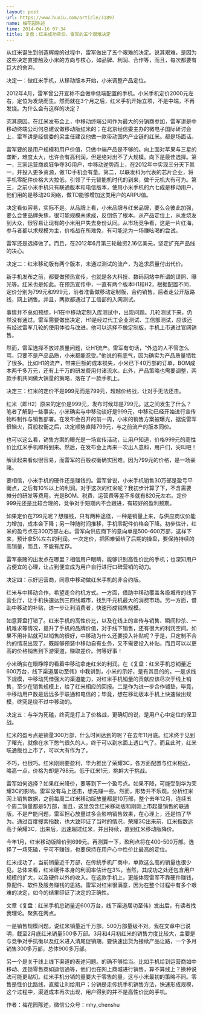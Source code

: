 ```yaml
---
layout: post
url: https://www.huxiu.com/article/31897
name: 梅花园陈述
time: 2014-04-16 07:34
title: 复盘：红米成功背后，雷军的五个艰难决定
---
```

从红米诞生到创造辉煌的过程中，雷军做出了五个艰难的决定。说其艰难，是因为这些决定直接触及小米的方向与核心，如品牌、利润、合作等，而且，每次都要有巨大的舍弃。

决定一：做红米手机，从移动版本开始，小米调整产品定位。

2012年4月，雷军曾公开宣称不会做中低端配置的手机。小米手机定价2000元左右，定位为发烧而生。然而就在3个月之后，红米手机开始立项，不是中端，不再发烧。为什么会有这样的决定？

究其原因。在红米发布会上，中移动终端公司作为最大的分销商参加，雷军讲是中移动终端公司何总建议做移动版红米的；在北京经信委主办的微电子国际研讨会上，雷军讲是经信委的梁主任建议他做一款带动国内产业链的红米。都是场面话。

雷军要的是用户规模和用户价值，只做中端产品是不够的。向上面对苹果与三星的垄断，难度太大，也许会有高利润，但是绝对出不了大规模。向下是最佳选择。第一，三家运营商疯狂争夺3G用户，中移动逆势而上，在2012年中实现三分天下其一，并投入更多资源，做TD手机会有量。第二，以联发科为代表的芯片企业，将手机零配件价格大大拉低，引领了千元智能机时代的到来，做千元机大有可为。第三，之前小米手机只有联通版本和电信版本，使用小米手机的六七成是移动用户，他们用的是移动2G网络，做TD能够增加这类用户的ARPU值。

决定看似容易，实际不是。从品牌上看，小米品牌与红米品牌，要么会彼此加强，要么会使品牌失焦，很可能规模未求成，反倒伤了根本。从产品定位上，从发烧友到大众，很容易让现有的小米用户失去身份认同。从市场竞争看，这是一片红海，参与者都以求规模为主，价格战在所难免，有可能沦为一场赚吆喝的尝试。

雷军还是选择做了。而且，在2012年6月第三轮融资2.16亿美元，坚定扩充产品线的决心。

决定二：红米移动版有两个版本，未通过测试的流产，为追求质量付出代价。

新手机发布之前，都要做预热宣传，也就是各大科技、数码网站中所谓的谍照、曝光等。红米也是如此。在预热宣传中，一直有两个版本H1和H2，根据配置不同，定价分别为799元和999元，前者准备做移动定制版，合约销售，后者走公开版路线，网上销售。并且，两款都通过了工信部的入网测试。

事情并不总如预想，H1在中移动定制入库测试中，出现问题。几轮测试下来，仍然没有通过。雷军需要做出决定，H1是经过代工企业测试、工信部测试，应该还有经过雷军几轮的使用体验与改进。他可以选择不做定制版，手机上市通过官网销售。

然而，雷军选择不放过质量问题，让H1流产。雷军有句话，“外边的人不管怎么骂，只要不是产品品质，小米都能忍受。”他说的有底气，因为确实为产品质量牺牲了很多。比如H1的流产，带来巨额的成本损失，小米已下40万部的订单，BOM成本两千多万元，还有上千万的研发费用付诸流水。此外，产品策略也需要调整，两款手机共同做大销量的策略，落在了一款手机上。

决定三：红米的定价不是999元而是799元，超越价格战，让对手无法还击。

红米（即H2）原来的定价是999元，发布时候却是799元。这之间发生了什么？笔者了解到一些事实，小米确实与中移动谈好是999元，中移动已经开始进行宣传物料制作与销售部署。在发布会召开的前一周，小米的销售方案被曝光，据说雷军很恼火，百般权衡之后，决定顺势直降799元，与之前流产的版本同价。

也可以这么看，销售方案的曝光是一场宣传活动，让用户知道，价格999元的高性价比红米手机即将到来。然后，在发布会上再来一次出人意料，用户们，尖叫吧！

解读起来看似很容易，而雷军的百般权衡确实困难。因为799元的价格，是一场豪赌。

要相信，小米手机的硬件还是赚钱的。雷军曾说，小米手机销售30万部是盈亏平衡点，之后有10%以上的利润。对于这次的红米呢？我初步计算了下，不含需要摊分的研发等费用，光是BOM、税费、运营费等差不多就有820元左右。定价999元还是比较合理的，竞争对手短期内不会跟进，有较好的盈利预期。

如果定价在799元呢？想赚钱，只有两种途径，一种是销量上来，与供应商议价能力增加，成本会下降；另一种随时间推移，手机零配件价格会下降。初步估计，红米的盈亏点在300万部左右。雷军向供应商下的意向单是500-600万部，这样下来，预计拿5%左右的利润。一次定价，把困难留给了后期的操盘，要保持持续的高销量，而且，不能有库存。

雷军豪赌的出发点在哪里？相信用户眼睛，能够识别高性价比的手机；也深知用户占便宜的心理，让占到便宜成为用户自行进行口碑营销的动力。

决定四：示好运营商，同意中移动做红米手机的非合约版。

红米与中移动合作，希望走合约机方式。一方面，借助中移动覆盖各级城市的线下营业厅，让手机快速达到三四线城市，找到千元机最大的消费市场。另一方面，借助中移动的补贴，进一步让利消费者，快速形成销售规模。

如意算盘打错了。红米手机的高性价比，以及在线上的宣传与销售、瞬间秒杀、一机难求等情况，提升了手机的品牌价值，对于线下销售，还有很大的利润空间。如果不用补贴就可以销售的很好，中移动为什么还要投入补贴呢？于是，只定制不合约的情况出现了。既能够预装中移动自有业务，又不需要投入补贴，而且可以以更高的价格销售到下游渠道，赚取差价。何等好事！

小米确实在眼睁睁的看着中移动拿走红米的利润。在《复盘：红米手机总销量近600万台，线下渠道居功至伟》中我讲到，小米的示好，是有其目的的。一是求线下规模，中移动凭借强大的渠道能力，对红米手机销量的贡献应该尽次于线上销售，至少在销售规模上，给了红米相应的回报。二是作为进一步合作铺垫，毕竟，中移动用户数是远远多于联通和电信的；毕竟，想在移动版本手机上快速做出规模，终究是绕不过中移动的。

决定五：与华为死磕，终究是打上了价格战，更确切的说，是用户心中定位的保卫战。

红米的盈亏点是销量300万部，什么时间达到的呢？在去年11月底。红米终于见到了曙光，就像在水下憋气很久的人，终于可以到水面上透口气了。而且此时，红米联通版也上市了，可以大有作为了。

不巧，也很巧。红米刚刚要盈利，华为推出了荣耀3C，各方面配置与红米相近，略高一点，价格为却是798元。低于红米1元，挑衅大于挑战。

雷军如何选择？如果红米降价，要等到下一个盈亏点。如果不降，可能受到华为荣耀3C的影响。雷军没有马上还击，想先赚一些。然而，形势并不乐观。分析红米网上销售数据，之前每周二红米移动版放量都是10万部，整个去年12月，连续五个周二销量都是5万部，而且，这里包含红米移动版和刚刚上市起量销售的联通版。不是产能问题，雷军担心放量过多会影响销售效果，在心理上，还是怕了华为。通过百度搜索指数，也大致印证了当时的情况，荣耀3C出来前，红米指数远高于荣耀3C，出来后，迅速超过红米，并且持续，直到红米移动版降价。

今年1月，红米移动版降价到699元。再测算一下，盈利点将在400-500万部。选择了一场死磕，宁可不赚钱，也要保持在用户心中性价比最高的定位。

红米成功了，当前销量近千万部，在传统手机厂商中，单款这么高的销量也很少见。总体来看，红米硬件本身的利润率估计在3%。当然，其成功之处还包含用户规模的扩大，以及硬件以外的收入。在这款手机上，更能体现雷军不靠硬件赚钱，靠配件、软件及服务赚钱的思路。雷军对红米很满意，因为在整个过程中有多个艰难的决定，如今的结果印证了决定的正确性。

文章《复盘：红米手机总销量近600万台，线下渠道居功至伟》发出后，有读者找我理论。聚焦在两点。

一是销售规模问题。说红米销量近千万部，500万部量级不对。我在文章中已说明，截至2月底红米销量500多万部。3月和4月初红米的销售力度比较大，主要是与竞争对手抗衡以及红米进入清尾促销期，要快速出货为接续产品让路，一个多月销售300多万部，总体900多万部。

另一个是关于线上线下渠道的表述问题。的确不够恰当。比如手机给到运营商如中移动、连锁零售商如迪信通等，他们也在网上商城进行销售，算不算线上？换种说法可能更贴切。红米手机分销的量要大于零售的量，这与小米最初的策略不同。零售是性价比路线，直接让利给用户；分销是走传统手机销售方法，快速形成规模，这个过程中，渠道成本再次出现，用户得到的并不是高性价比的手机。

作者：梅花园陈述，微信公众号：mhy_chenshu

